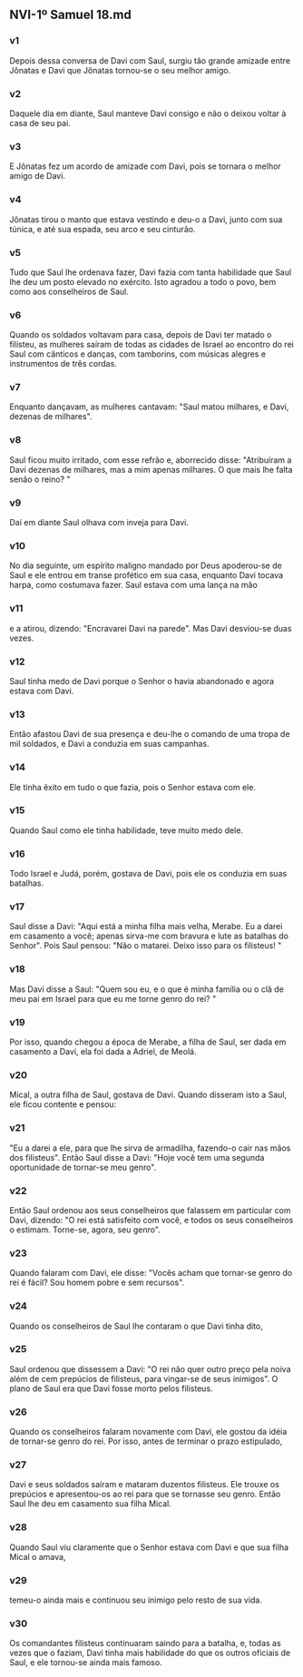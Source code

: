 ## NVI-1º Samuel 18.md
### v1
 Depois dessa conversa de Davi com Saul, surgiu tão grande amizade entre Jônatas e Davi que Jônatas tornou-se o seu melhor amigo.
### v2
 Daquele dia em diante, Saul manteve Davi consigo e não o deixou voltar à casa de seu pai.
### v3
 E Jônatas fez um acordo de amizade com Davi, pois se tornara o melhor amigo de Davi.
### v4
 Jônatas tirou o manto que estava vestindo e deu-o a Davi, junto com sua túnica, e até sua espada, seu arco e seu cinturão.
### v5
 Tudo que Saul lhe ordenava fazer, Davi fazia com tanta habilidade que Saul lhe deu um posto elevado no exército. Isto agradou a todo o povo, bem como aos conselheiros de Saul.
### v6
 Quando os soldados voltavam para casa, depois de Davi ter matado o filisteu, as mulheres saíram de todas as cidades de Israel ao encontro do rei Saul com cânticos e danças, com tamborins, com músicas alegres e instrumentos de três cordas.
### v7
 Enquanto dançavam, as mulheres cantavam: "Saul matou milhares, e Davi, dezenas de milhares".
### v8
 Saul ficou muito irritado, com esse refrão e, aborrecido disse: "Atribuíram a Davi dezenas de milhares, mas a mim apenas milhares. O que mais lhe falta senão o reino? "
### v9
 Daí em diante Saul olhava com inveja para Davi.
### v10
 No dia seguinte, um espírito maligno mandado por Deus apoderou-se de Saul e ele entrou em transe profético em sua casa, enquanto Davi tocava harpa, como costumava fazer. Saul estava com uma lança na mão
### v11
 e a atirou, dizendo: "Encravarei Davi na parede". Mas Davi desviou-se duas vezes.
### v12
 Saul tinha medo de Davi porque o Senhor o havia abandonado e agora estava com Davi.
### v13
 Então afastou Davi de sua presença e deu-lhe o comando de uma tropa de mil soldados, e Davi a conduzia em suas campanhas.
### v14
 Ele tinha êxito em tudo o que fazia, pois o Senhor estava com ele.
### v15
 Quando Saul como ele tinha habilidade, teve muito medo dele.
### v16
 Todo Israel e Judá, porém, gostava de Davi, pois ele os conduzia em suas batalhas.
### v17
 Saul disse a Davi: "Aqui está a minha filha mais velha, Merabe. Eu a darei em casamento a você; apenas sirva-me com bravura e lute as batalhas do Senhor". Pois Saul pensou: "Não o matarei. Deixo isso para os filisteus! "
### v18
 Mas Davi disse a Saul: "Quem sou eu, e o que é minha família ou o clã de meu pai em Israel para que eu me torne genro do rei? "
### v19
 Por isso, quando chegou a época de Merabe, a filha de Saul, ser dada em casamento a Davi, ela foi dada a Adriel, de Meolá.
### v20
 Mical, a outra filha de Saul, gostava de Davi. Quando disseram isto a Saul, ele ficou contente e pensou:
### v21
 "Eu a darei a ele, para que lhe sirva de armadilha, fazendo-o cair nas mãos dos filisteus". Então Saul disse a Davi: "Hoje você tem uma segunda oportunidade de tornar-se meu genro".
### v22
 Então Saul ordenou aos seus conselheiros que falassem em particular com Davi, dizendo: "O rei está satisfeito com você, e todos os seus conselheiros o estimam. Torne-se, agora, seu genro".
### v23
 Quando falaram com Davi, ele disse: "Vocês acham que tornar-se genro do rei é fácil? Sou homem pobre e sem recursos".
### v24
 Quando os conselheiros de Saul lhe contaram o que Davi tinha dito,
### v25
 Saul ordenou que dissessem a Davi: "O rei não quer outro preço pela noiva além de cem prepúcios de filisteus, para vingar-se de seus inimigos". O plano de Saul era que Davi fosse morto pelos filisteus.
### v26
 Quando os conselheiros falaram novamente com Davi, ele gostou da idéia de tornar-se genro do rei. Por isso, antes de terminar o prazo estipulado,
### v27
 Davi e seus soldados saíram e mataram duzentos filisteus. Ele trouxe os prepúcios e apresentou-os ao rei para que se tornasse seu genro. Então Saul lhe deu em casamento sua filha Mical.
### v28
 Quando Saul viu claramente que o Senhor estava com Davi e que sua filha Mical o amava,
### v29
 temeu-o ainda mais e continuou seu inimigo pelo resto de sua vida.
### v30
 Os comandantes filisteus continuaram saindo para a batalha, e, todas as vezes que o faziam, Davi tinha mais habilidade do que os outros oficiais de Saul, e ele tornou-se ainda mais famoso.
